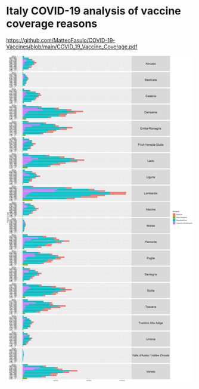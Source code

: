 # Italy COVID-19 analysis of vaccine coverage reasons
https://github.com/MatteoFasulo/COVID-19-Vaccines/blob/main/COVID_19_Vaccine_Coverage.pdf

![Region and Age Group](https://github.com/MatteoFasulo/COVID-19-Vaccines/blob/main/region_and_age.png?raw=true)

